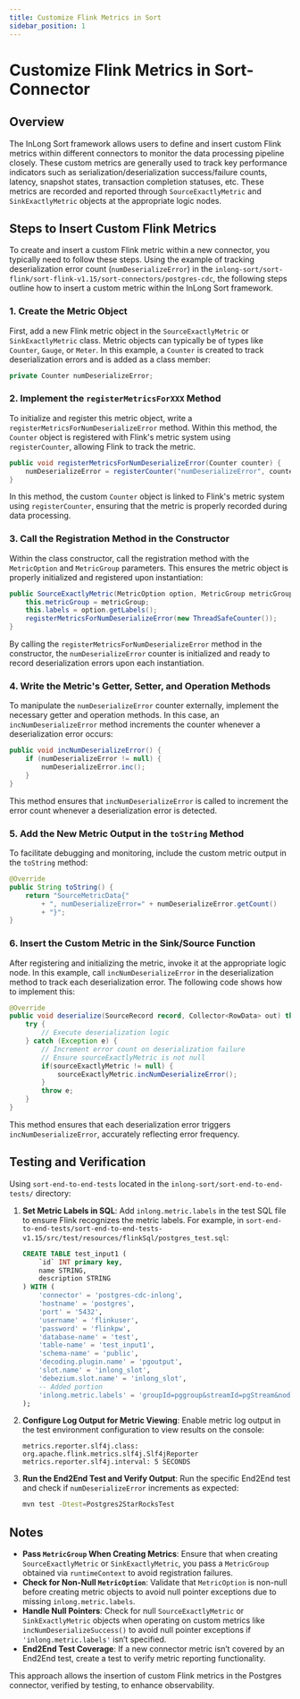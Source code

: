 ```yaml
---
title: Customize Flink Metrics in Sort  
sidebar_position: 1
---
```


# Customize Flink Metrics in Sort-Connector

## Overview

The InLong Sort framework allows users to define and insert custom Flink metrics within different connectors to monitor the data processing pipeline closely. These custom metrics are generally used to track key performance indicators such as serialization/deserialization success/failure counts, latency, snapshot states, transaction completion statuses, etc. These metrics are recorded and reported through `SourceExactlyMetric` and `SinkExactlyMetric` objects at the appropriate logic nodes.

## Steps to Insert Custom Flink Metrics

To create and insert a custom Flink metric within a new connector, you typically need to follow these steps. Using the example of tracking deserialization error count (`numDeserializeError`) in the `inlong-sort/sort-flink/sort-flink-v1.15/sort-connectors/postgres-cdc`, the following steps outline how to insert a custom metric within the InLong Sort framework.

### 1. Create the Metric Object

First, add a new Flink metric object in the `SourceExactlyMetric` or `SinkExactlyMetric` class. Metric objects can typically be of types like `Counter`, `Gauge`, or `Meter`. In this example, a `Counter` is created to track deserialization errors and is added as a class member:

```java
private Counter numDeserializeError;
```

### 2. Implement the `registerMetricsForXXX` Method

To initialize and register this metric object, write a `registerMetricsForNumDeserializeError` method. Within this method, the `Counter` object is registered with Flink's metric system using `registerCounter`, allowing Flink to track the metric.

```java
public void registerMetricsForNumDeserializeError(Counter counter) {
    numDeserializeError = registerCounter("numDeserializeError", counter);
}
```

In this method, the custom `Counter` object is linked to Flink's metric system using `registerCounter`, ensuring that the metric is properly recorded during data processing.

### 3. Call the Registration Method in the Constructor

Within the class constructor, call the registration method with the `MetricOption` and `MetricGroup` parameters. This ensures the metric object is properly initialized and registered upon instantiation:

```java
public SourceExactlyMetric(MetricOption option, MetricGroup metricGroup) {
    this.metricGroup = metricGroup;
    this.labels = option.getLabels();
    registerMetricsForNumDeserializeError(new ThreadSafeCounter());
}
```

By calling the `registerMetricsForNumDeserializeError` method in the constructor, the `numDeserializeError` counter is initialized and ready to record deserialization errors upon each instantiation.

### 4. Write the Metric's Getter, Setter, and Operation Methods

To manipulate the `numDeserializeError` counter externally, implement the necessary getter and operation methods. In this case, an `incNumDeserializeError` method increments the counter whenever a deserialization error occurs:

```java
public void incNumDeserializeError() {
    if (numDeserializeError != null) {
        numDeserializeError.inc();
    }
}
```

This method ensures that `incNumDeserializeError` is called to increment the error count whenever a deserialization error is detected.

### 5. Add the New Metric Output in the `toString` Method

To facilitate debugging and monitoring, include the custom metric output in the `toString` method:

```java
@Override
public String toString() {
    return "SourceMetricData{" 
        + ", numDeserializeError=" + numDeserializeError.getCount()
        + "}";
}
```

### 6. Insert the Custom Metric in the Sink/Source Function

After registering and initializing the metric, invoke it at the appropriate logic node. In this example, call `incNumDeserializeError` in the deserialization method to track each deserialization error. The following code shows how to implement this:

```java
@Override
public void deserialize(SourceRecord record, Collector<RowData> out) throws Exception {
    try {
        // Execute deserialization logic
    } catch (Exception e) {
        // Increment error count on deserialization failure
        // Ensure sourceExactlyMetric is not null
        if(sourceExactlyMetric != null) {
            sourceExactlyMetric.incNumDeserializeError();
        }
        throw e;
    }
}
```

This method ensures that each deserialization error triggers `incNumDeserializeError`, accurately reflecting error frequency.

## Testing and Verification

Using `sort-end-to-end-tests` located in the `inlong-sort/sort-end-to-end-tests/` directory:

1. **Set Metric Labels in SQL**: Add `inlong.metric.labels` in the test SQL file to ensure Flink recognizes the metric labels. For example, in `sort-end-to-end-tests/sort-end-to-end-tests-v1.15/src/test/resources/flinkSql/postgres_test.sql`:

    ```sql
    CREATE TABLE test_input1 (
        `id` INT primary key,
        name STRING,
        description STRING
    ) WITH (
        'connector' = 'postgres-cdc-inlong',
        'hostname' = 'postgres',
        'port' = '5432',
        'username' = 'flinkuser',
        'password' = 'flinkpw',
        'database-name' = 'test',
        'table-name' = 'test_input1',
        'schema-name' = 'public',
        'decoding.plugin.name' = 'pgoutput',
        'slot.name' = 'inlong_slot',
        'debezium.slot.name' = 'inlong_slot',
        -- Added portion
        'inlong.metric.labels' = 'groupId=pggroup&streamId=pgStream&nodeId=pgNode'
    );
    ```

2. **Configure Log Output for Metric Viewing**: Enable metric log output in the test environment configuration to view results on the console:

    ```properties
    metrics.reporter.slf4j.class: org.apache.flink.metrics.slf4j.Slf4jReporter
    metrics.reporter.slf4j.interval: 5 SECONDS
    ```

3. **Run the End2End Test and Verify Output**: Run the specific End2End test and check if `numDeserializeError` increments as expected:

    ```bash
    mvn test -Dtest=Postgres2StarRocksTest
    ```

## Notes

* **Pass `MetricGroup` When Creating Metrics**: Ensure that when creating `SourceExactlyMetric` or `SinkExactlyMetric`, you pass a `MetricGroup` obtained via `runtimeContext` to avoid registration failures.
* **Check for Non-Null `MetricOption`**: Validate that `MetricOption` is non-null before creating metric objects to avoid null pointer exceptions due to missing `inlong.metric.labels`.
* **Handle Null Pointers**: Check for null `SourceExactlyMetric` or `SinkExactlyMetric` objects when operating on custom metrics like `incNumDeserializeSuccess()` to avoid null pointer exceptions if `'inlong.metric.labels'` isn’t specified.
* **End2End Test Coverage**: If a new connector metric isn’t covered by an End2End test, create a test to verify metric reporting functionality.

This approach allows the insertion of custom Flink metrics in the Postgres connector, verified by testing, to enhance observability.